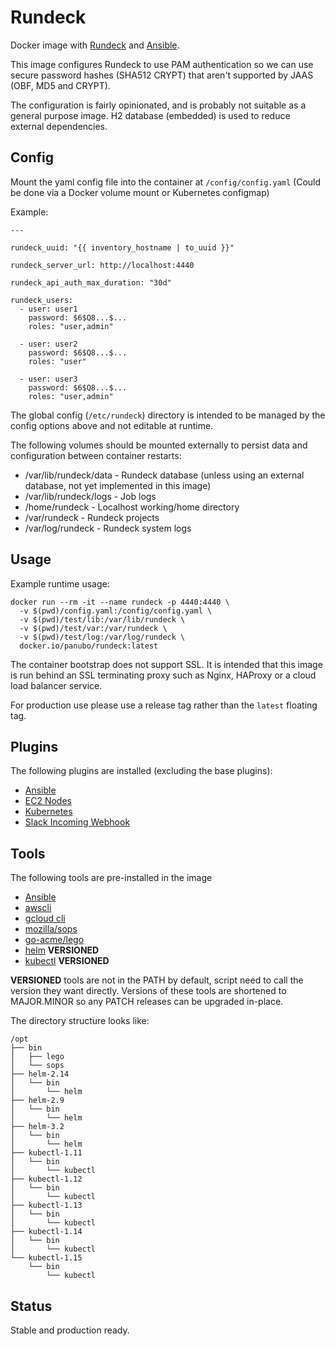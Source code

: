 # Rundeck

Docker image with [Rundeck](http://rundeck.org/) and [Ansible](https://www.ansible.com/).

This image configures Rundeck to use PAM authentication so we can use secure password hashes (SHA512 CRYPT) that aren't supported by JAAS (OBF, MD5 and CRYPT).

The configuration is fairly opinionated, and is probably not suitable as a general purpose image. H2 database (embedded) is used to reduce external dependencies.

## Config

Mount the yaml config file into the container at `/config/config.yaml` (Could be done via a Docker volume mount or Kubernetes configmap)

Example:

```
---

rundeck_uuid: "{{ inventory_hostname | to_uuid }}"

rundeck_server_url: http://localhost:4440

rundeck_api_auth_max_duration: "30d"

rundeck_users:
  - user: user1
    password: $6$Q8...$...
    roles: "user,admin"

  - user: user2
    password: $6$Q8...$...
    roles: "user"

  - user: user3
    password: $6$Q8...$...
    roles: "user,admin"
```

The global config (`/etc/rundeck`) directory is intended to be managed by the config options above and not editable at runtime.

The following volumes should be mounted externally to persist data and configuration between container restarts:

* /var/lib/rundeck/data - Rundeck database (unless using an external database, not yet implemented in this image)
* /var/lib/rundeck/logs - Job logs
* /home/rundeck - Localhost working/home directory
* /var/rundeck - Rundeck projects
* /var/log/rundeck - Rundeck system logs

## Usage

Example runtime usage:

```
docker run --rm -it --name rundeck -p 4440:4440 \
  -v $(pwd)/config.yaml:/config/config.yaml \
  -v $(pwd)/test/lib:/var/lib/rundeck \
  -v $(pwd)/test/var:/var/rundeck \
  -v $(pwd)/test/log:/var/log/rundeck \
  docker.io/panubo/rundeck:latest
```

The container bootstrap does not support SSL. It is intended that this image is run behind an SSL terminating proxy such as Nginx, HAProxy or a cloud load balancer service.

For production use please use a release tag rather than the `latest` floating tag.

## Plugins

The following plugins are installed (excluding the base plugins):

* [Ansible](https://github.com/Batix/rundeck-ansible-plugin/)
* [EC2 Nodes](https://github.com/rundeck-plugins/rundeck-ec2-nodes-plugin/)
* [Kubernetes](https://github.com/rundeck-plugins/kubernetes/)
* [Slack Incoming Webhook](https://github.com/higanworks/rundeck-slack-incoming-webhook-plugin/)

## Tools

The following tools are pre-installed in the image

* [Ansible](https://www.ansible.com/)
* [awscli](https://aws.amazon.com/cli/)
* [gcloud cli](https://cloud.google.com/sdk/)
* [mozilla/sops](https://github.com/mozilla/sops)
* [go-acme/lego](https://github.com/go-acme/lego)
* [helm](https://helm.sh/) **VERSIONED**
* [kubectl](https://kubernetes.io/docs/tasks/tools/install-kubectl/) **VERSIONED**

**VERSIONED** tools are not in the PATH by default, script need to call the version they want directly. Versions of these tools are shortened to MAJOR.MINOR so any PATCH releases can be upgraded in-place.

The directory structure looks like:

```
/opt
├── bin
│   ├── lego
│   └── sops
├── helm-2.14
│   └── bin
│       └── helm
├── helm-2.9
│   └── bin
│       └── helm
├── helm-3.2
│   └── bin
│       └── helm
├── kubectl-1.11
│   └── bin
│       └── kubectl
├── kubectl-1.12
│   └── bin
│       └── kubectl
├── kubectl-1.13
│   └── bin
│       └── kubectl
├── kubectl-1.14
│   └── bin
│       └── kubectl
└── kubectl-1.15
    └── bin
        └── kubectl
```

## Status

Stable and production ready.

